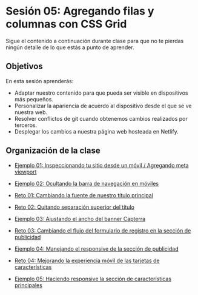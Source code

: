 # Sesión 05: Agregando filas y columnas con CSS Grid

Sigue el contenido a continuación durante clase para que no te pierdas ningún
detalle de lo que estás a punto de aprender.

## Objetivos

En esta sesión aprenderás:

- Adaptar nuestro contenido para que pueda ser visible en dispositivos más 
  pequeños.
- Personalizar la apariencia de acuerdo al dispositivo desde el que se ve 
  nuestra web.
- Resolver conflictos de git cuando obtenemos cambios realizados por terceros.
- Desplegar los cambios a nuestra página web hosteada en Netlify.

## Organización de la clase

- [Ejemplo 01: Inspeccionando tu sitio desde un móvil / Agregando meta viewport](./Ejemplo-01)

- [Ejemplo  02: Ocultando la barra de navegación en móviles](./Ejemplo-02)

- [Reto  01: Cambiando la fuente de nuestro título principal](./reto-01)

- [Reto  02: Quitando separación superior del título](./reto-02)

- [Ejemplo  03: Ajustando el ancho del banner Capterra](./Ejemplo-03)

- [Reto  03: Cambiando el flujo del formulario de registro en la sección de publicidad](./reto-03)

- [Ejemplo  04: Manejando el responsive de la sección de publicidad](./Ejemplo-04)

- [Reto  04: Mejorando la experiencia móvil de las tarjetas de características](./reto-04)

- [Ejemplo  05: Haciendo responsive la sección de características principales](./Ejemplo-05)
